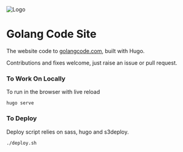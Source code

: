 ![Logo](https://raw.githubusercontent.com/eddturtle/golangcode-site/master/static/favicon-76.png)
# Golang Code Site

The website code to [golangcode.com](https://golangcode.com), built with Hugo.

Contributions and fixes welcome, just raise an issue or pull request.

### To Work On Locally

To run in the browser with live reload

```
hugo serve
```

### To Deploy

Deploy script relies on sass, hugo and s3deploy.

```
./deploy.sh
```
